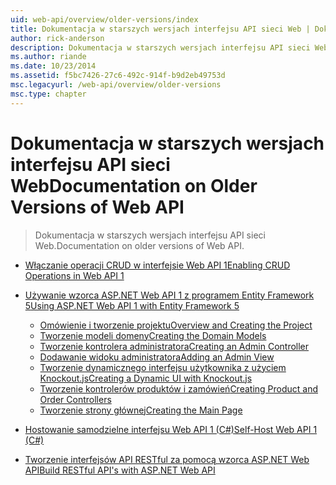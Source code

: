```yaml
---
uid: web-api/overview/older-versions/index
title: Dokumentacja w starszych wersjach interfejsu API sieci Web | Dokumentacja firmy Microsoft
author: rick-anderson
description: Dokumentacja w starszych wersjach interfejsu API sieci Web.
ms.author: riande
ms.date: 10/23/2014
ms.assetid: f5bc7426-27c6-492c-914f-b9d2eb49753d
msc.legacyurl: /web-api/overview/older-versions
msc.type: chapter
---
```

<a name="documentation-on-older-versions-of-web-api"></a><span data-ttu-id="91c5a-103">Dokumentacja w starszych wersjach interfejsu API sieci Web</span><span class="sxs-lookup"><span data-stu-id="91c5a-103">Documentation on Older Versions of Web API</span></span>
====================
> <span data-ttu-id="91c5a-104">Dokumentacja w starszych wersjach interfejsu API sieci Web.</span><span class="sxs-lookup"><span data-stu-id="91c5a-104">Documentation on older versions of Web API.</span></span>


- [<span data-ttu-id="91c5a-105">Włączanie operacji CRUD w interfejsie Web API 1</span><span class="sxs-lookup"><span data-stu-id="91c5a-105">Enabling CRUD Operations in Web API 1</span></span>](creating-a-web-api-that-supports-crud-operations.md)
- [<span data-ttu-id="91c5a-106">Używanie wzorca ASP.NET Web API 1 z programem Entity Framework 5</span><span class="sxs-lookup"><span data-stu-id="91c5a-106">Using ASP.NET Web API 1 with Entity Framework 5</span></span>](using-web-api-1-with-entity-framework-5/index.md)

    - [<span data-ttu-id="91c5a-107">Omówienie i tworzenie projektu</span><span class="sxs-lookup"><span data-stu-id="91c5a-107">Overview and Creating the Project</span></span>](using-web-api-1-with-entity-framework-5/using-web-api-with-entity-framework-part-1.md)
    - [<span data-ttu-id="91c5a-108">Tworzenie modeli domeny</span><span class="sxs-lookup"><span data-stu-id="91c5a-108">Creating the Domain Models</span></span>](using-web-api-1-with-entity-framework-5/using-web-api-with-entity-framework-part-2.md)
    - [<span data-ttu-id="91c5a-109">Tworzenie kontrolera administratora</span><span class="sxs-lookup"><span data-stu-id="91c5a-109">Creating an Admin Controller</span></span>](using-web-api-1-with-entity-framework-5/using-web-api-with-entity-framework-part-3.md)
    - [<span data-ttu-id="91c5a-110">Dodawanie widoku administratora</span><span class="sxs-lookup"><span data-stu-id="91c5a-110">Adding an Admin View</span></span>](using-web-api-1-with-entity-framework-5/using-web-api-with-entity-framework-part-4.md)
    - [<span data-ttu-id="91c5a-111">Tworzenie dynamicznego interfejsu użytkownika z użyciem Knockout.js</span><span class="sxs-lookup"><span data-stu-id="91c5a-111">Creating a Dynamic UI with Knockout.js</span></span>](using-web-api-1-with-entity-framework-5/using-web-api-with-entity-framework-part-5.md)
    - [<span data-ttu-id="91c5a-112">Tworzenie kontrolerów produktów i zamówień</span><span class="sxs-lookup"><span data-stu-id="91c5a-112">Creating Product and Order Controllers</span></span>](using-web-api-1-with-entity-framework-5/using-web-api-with-entity-framework-part-6.md)
    - [<span data-ttu-id="91c5a-113">Tworzenie strony głównej</span><span class="sxs-lookup"><span data-stu-id="91c5a-113">Creating the Main Page</span></span>](using-web-api-1-with-entity-framework-5/using-web-api-with-entity-framework-part-7.md)
- [<span data-ttu-id="91c5a-114">Hostowanie samodzielne interfejsu Web API 1 (C#)</span><span class="sxs-lookup"><span data-stu-id="91c5a-114">Self-Host Web API 1 (C#)</span></span>](self-host-a-web-api.md)
- [<span data-ttu-id="91c5a-115">Tworzenie interfejsów API RESTful za pomocą wzorca ASP.NET Web API</span><span class="sxs-lookup"><span data-stu-id="91c5a-115">Build RESTful API's with ASP.NET Web API</span></span>](build-restful-apis-with-aspnet-web-api.md)
